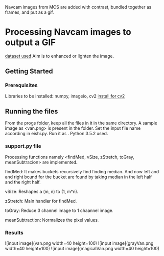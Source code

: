 Navcam images from MCS are added with contrast, bundled together as frames, and put as a gif. 


# Processing Navcam images to output a GIF

[dataset used](https://mars.nasa.gov/msl/multimedia/raw/?s=1138&camera=NAV%5FRIGHT%5F) Aim is to enhanced or lighten the image. 

## Getting Started


### Prerequisites

Libraries to be installed: numpy, imageio, cv2
[install for cv2](https://medium.com/@debugvn/installing-opencv-3-3-0-on-ubuntu-16-04-lts-7db376f93961)


## Running the files

From the progs folder, keep all the files in it in the same directory. A sample image as <van.png> is present in the <progs> folder. Set the input file name according in eishi.py. Run it as <python3 eishi.py> . Python 3.5.2 used. 



### support.py file

Processing functions namely <findMed, vSize, zStretch, toGray, meanSubtracion> are implemented.

findMed: It makes buckets recursively find finding median. And now left and and right bound for the bucket are found by taking median in the left half and the right half. 

vSize: Reshapes a (m, n) to (1, m*n).

zStretch: Main handler for findMed.

toGray: Reduce 3 channel image to 1 chaannel image.

meanSubtraction: Normalizes the pixel values. 

### Results

![input image](van.png width=40 height=100) ![input image](grayVan.png width=40 height=100) ![input image](magicalVan.png width=40 height=100)
